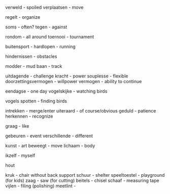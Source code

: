verweld - spoiled 
verplaatsen - move


regelt - organize

soms - often?
tegen - against

rondom - all around
toernooi - tournament

buitensport - 
hardlopen - running

hindernissen - obstacles

modder - mud
baan - track

uitdagende - challenge
kracht - power
souplesse - flexible
doorzettingsvermogen - willpower
vermogen - ability to continue 

eendagse - one day
vogelskijke - watching birds

vogels spotten - finding birds 

intrekken - merge/enter
uiteraard - of course/obvious
geduld - patience
herkennen - recognize

graag - like 

gebeuren - event
verschillende - different

kunst - art
beweegt - move
lichaam - body

ikzelf - myself

hout

kruk - chair without back support
schuur - shelter 
speeltoestel - playground (for kids)
zaag - saw (for cutting)
beitels - chisel
schaaf - measuring tape
vijlen - filing (polishing)
meetlint - 